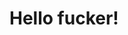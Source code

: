 <!DOCTYPE html>
<html>
<head>
  <title>Hello fucker!</title>
</head>
<body>
  <h1>Hello fucker!</h1>
</body>
</html>
